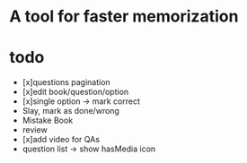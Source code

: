 # A tool for faster memorization

# todo

- [x]questions pagination
- [x]edit book/question/option
- [x]single option -> mark correct
- Slay, mark as done/wrong
- Mistake Book
- review
- [x]add video for QAs
- question list -> show hasMedia icon